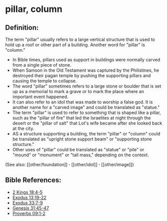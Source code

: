 # pillar, column  #

## Definition: ##

The term "pillar" usually refers to a large vertical structure that is used to hold up a roof or other part of a building. Another word for "pillar" is "column."

* In Bible times, pillars used as support in buildings were normally carved from a single piece of stone.
* When Samson in the Old Testament was captured by the Philistines, he destroyed their pagan temple by pushing the supporting pillars and causing the temple to collapse.
* The word "pillar" sometimes refers to a large stone or boulder that is set up as a memorial to mark a grave or to mark the place where an important event happened.
* It can also refer to an idol that was made to worship a false god. It is another name for a "carved image" and could be translated as "statue."
* The term "pillar" is used to refer to something that is shaped like a pillar, such as the "pillar of fire" that led the Israelites at night through the desert or the "pillar of salt" that Lot's wife became after she looked back at the city.
* AS a structure supporting a building, the term "pillar" or "column" could be translated as "upright stone support beam" or "supporting stone structure."
* Other uses of "pillar" could be translated as "statue" or "pile" or "mound" or "monument" or "tall mass," depending on the context.

(See also: [[other/foundation]] **·** [[other/idol]] **·** [[other/image]])

## Bible References: ##

* [2 Kings 18:4-5](en/tn/2ki/help/18/04)
* [Exodus 13:19-22](en/tn/exo/help/13/19)
* [Exodus 33:7-9](en/tn/exo/help/33/07)
* [Genesis 31:45-47](en/tn/gen/help/31/45)
* [Proverbs 09:1-2](en/tn/pro/help/09/01)